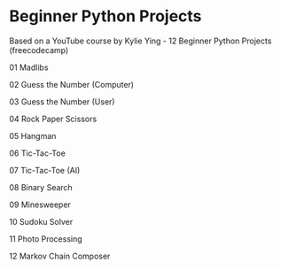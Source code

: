 # Beginner Python Projects

Based on a YouTube course by Kylie Ying - 12 Beginner Python Projects (freecodecamp)

01 Madlibs

02 Guess the Number (Computer)

03 Guess the Number (User)

04 Rock Paper Scissors

05 Hangman

06 Tic-Tac-Toe

07 Tic-Tac-Toe (AI)

08 Binary Search

09 Minesweeper

10 Sudoku Solver

11 Photo Processing

12 Markov Chain Composer
